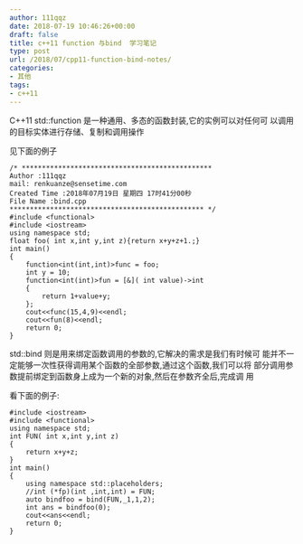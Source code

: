 ```yaml
---
author: 111qqz
date: 2018-07-19 10:46:26+00:00
draft: false
title: c++11 function 与bind  学习笔记
type: post
url: /2018/07/cpp11-function-bind-notes/
categories:
- 其他
tags:
- c++11
---
```


C++11 std::function 是一种通用、多态的函数封装,它的实例可以对任何可
以调用的目标实体进行存储、复制和调用操作

见下面的例子

    
    /* ***********************************************
    Author :111qqz
    mail: renkuanze@sensetime.com
    Created Time :2018年07月19日 星期四 17时41分00秒
    File Name :bind.cpp
    ************************************************ */
    #include <functional>
    #include <iostream>
    using namespace std;
    float foo( int x,int y,int z){return x+y+z+1.;}
    int main()
    {
    	function<int(int,int)>func = foo;
    	int y = 10;
    	function<int(int)>fun = [&]( int value)->int
    	{
    		return 1+value+y;
    	};
    	cout<<func(15,4,9)<<endl;
    	cout<<fun(8)<<endl;
    	return 0;
    }


std::bind 则是用来绑定函数调用的参数的,它解决的需求是我们有时候可
能并不一定能够一次性获得调用某个函数的全部参数,通过这个函数,我们可以将
部分调用参数提前绑定到函数身上成为一个新的对象,然后在参数齐全后,完成调
用

看下面的例子:

    
    #include <iostream>
    #include <functional>
    using namespace std;
    int FUN( int x,int y,int z)
    {
    	return x+y+z;
    }
    int main()
    {
    	using namespace std::placeholders;
    	//int (*fp)(int ,int,int) = FUN;
    	auto bindfoo = bind(FUN,_1,1,2);
    	int ans = bindfoo(0);
    	cout<<ans<<endl;
    	return 0;
    }
    







